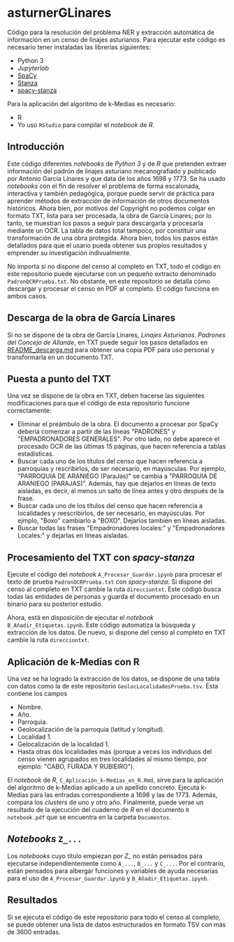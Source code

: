 # asturnerGLinares
Código para la resolución del problema NER y extracción automática de información en un censo de linajes asturianos. Para ejecutar este código es necesario tener instaladas las librerías siguientes:
- Python 3
- _Jupyterlab_
- [SpaCy](https://spacy.io/)
- [Stanza](https://stanfordnlp.github.io/stanza/#getting-started)
- [spacy-stanza](https://spacy.io/universe/project/spacy-stanza)

Para la aplicación del algoritmo de k-Medias es necesario:
- R
- Yo uso `RStudio` para compilar el *notebook* de *R*.

## Introducción
Este código diferentes *notebooks* de *Python 3* y de *R* que pretenden extraer información del padrón de linajes asturiano mecanografiado y publicado por Antonio García Linares y que data de los años 1698 y 1773. Se ha usado *notebooks* con el fin de resolver el problema de forma escalonada, interactiva y también pedagógica, porque puede servir de práctica para aprender métodos de extracción de información de otros documentos históricos. Ahora bien, por motivos del Copyright no podemos colgar en formato TXT, lista para ser procesada, la obra de García Linares; por lo tanto, se muestran los pasos a seguir para descargarla y procesarla mediante un OCR. La tabla de datos total tampoco, por constituir una transformación de una obra protegida. Ahora bien, todos los pasos están detallados para que el usario pueda obtener sus propios resultados y emprender su investigación indivualmente.

No importa si no dispone del censo al completo en TXT, todo el código en este repositorio puede ejecutarse con un pequeño extracto denominado `PadronOCRPrueba.txt`. No obstante, en este repositorio se detalla cómo descargar y procesar el censo en PDF al completo. El código funciona en ambos casos.

## Descarga de la obra de García Linares
Si no se dispone de la obra de García Linares, *Linajes Asturianos. Padrones del Concejo de Allande*, en TXT puede seguir los pasos detallados en [README_descarga.md](https://github.com/cmeneses1/asturnerGLinares/blob/main/README_descarga.md) para obtener una copia PDF para uso personal y transformarla en un documento TXT.

## Puesta a punto del TXT
Una vez se dispone de la obra en TXT, deben hacerse las siguientes modificaciones para que el código de esta repositorio funcione correctamente:
- Eliminar el preámbulo de la obra. El documento a procesar por SpaCy debería comenzar a partir de las líneas "PADRONES" y "EMPADRONADORES GENERALES". Por otro lado, no debe aparece  el procesado OCR de las últimas 15 páginas, que hacen referencia a tablas estadísticas.
- Buscar cada uno de los títulos del censo que hacen referencia a parroquias y rescribirlos, de ser necesario, en mayúsculas. Por ejemplo, "PARROQUIA DE ARANIEGO (ParaJas)" se cambia a "PARROQUIA DE ARANIEGO (PARAJAS)". Además, hay que dejarlos en líneas de texto aisladas, es decir, al menos un salto de línea antes y otro después de la frase.
- Buscar cada uno de los títulos del censo que hacen referencia a localidades y reescribirlos, de ser necesario, en mayúsculas. Por ejmplo, "Boxo" cambiarlo a "BOXO". Dejarlos también en líneas aisladas.
- Buscar todas las frases "Empadronadores locales:" y "Empadronadores Locales:" y dejarlas en líneas aisladas.

## Procesamiento del TXT con *spacy-stanza*
Ejecute el código del *notebook* `A_Procesar_Guardar.ipynb` para procesar el texto de prueba `PadronOCRPrueba.txt` con *spacy-stanza*. Si dispone del censo al completo en TXT cambie la ruta `direcciontxt`.  Este código busca todas las entidades de personas y guarda el documento procesado en un binario para su posterior estudio.

Ahora, está en disposición de ejecutar el *notebook* `B_Añadir_Etiquetas.ipynb`. Este código automatiza la búsqueda y extracción de los datos. De nuevo, si dispone del censo al completo en TXT cambie la ruta `direcciontxt`.

## Aplicación de k-Medias con R
Una vez se ha logrado la extracción de los datos, se dispone de una tabla con datos como la de este repositorio `GeolocLocalidadesPrueba.tsv`. Ésta contiene los campos
- Nombre.
- Año.
- Parroquia.
- Geolocalización de la parroquia (latitud y longitud).
- Localidad 1.
- Gelocalización de la localidad 1.
- Hasta otras dos localidades más (porque a veces los individuos del censo vienen agrupados en tres localidades al mismo tiempo, por ejemplo: "CABO, FURADA Y RUBIEIRO").

El *notebook* de *R*, `C_Aplicación_k-Medias_en_R.Rmd`, sirve para la aplicación del algoritmo de k-Medias aplicado a un apellido concreto. Ejecuta k-Medias para las entradas correspondiente a 1698 y las de 1773. Además, compara los *clusters* de uno y otro año. Finalmente, puede verse un resultado de la ejecución del cuaderno de *R* en el documento `R notebook.pdf` que se encuentra en la carpeta `Documentos`.

## *Notebooks* `Z_...`
Los *notebooks* cuyo título empiezan por *Z_* no están pensados para ejecutarse independientemente como `A_...`, `B_...` y `C_...`. Por el contrario, están pensados para albergar funciones y variables de ayuda necesarias para el uso de `A_Procesar_Guardar.ipynb` y `B_Añadir_Etiquetas.ipynb`.

## Resultados
Si se ejecuta el código de este repositorio para todo el censo al completo, se puede obtener una lista de datos estructurados en formato TSV con más de 3600 entradas.
